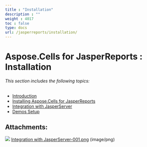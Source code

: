 ```yaml
---
title : "Installation" 
description : "" 
weight : 4017 
toc : false
type: docs
url: /jasperreports/installation/
---
```


# Aspose.Cells for JasperReports : Installation


###### This section includes the following topics:  

*   [Introduction](https://docs2.aspose.com/cells/jasperreports/installation/introduction)
*   [Installing Aspose.Cells for JasperReports](https://docs2.aspose.com/cells/jasperreports/installation/installing+aspose.cells+for+jasperreports)
*   [Integration with JasperServer](https://docs2.aspose.com/cells/jasperreports/installation/integration+with+jasperserver)
*   [Demos Setup](https://docs2.aspose.com/cells/jasperreports/installation/demos+setup)

## Attachments:

![](https://docs2.aspose.com/cells/jasperreports/images/icons/bullet_blue.gif) [Integration with JasperServer-001.png](https://docs2.aspose.com/cells/jasperreports/attachments/6619155/6848536.png) (image/png)  

